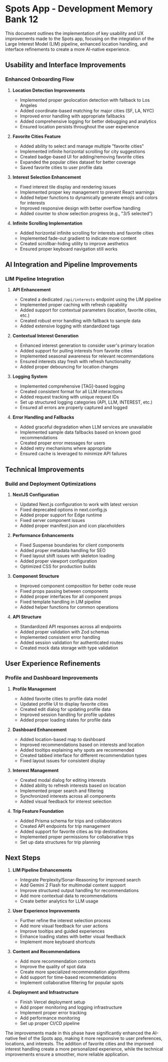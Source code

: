 # Spots App - Development Memory Bank 12

This document outlines the implementation of key usability and UX improvements made to the Spots app, focusing on the integration of the Large Interest Model (LIM) pipeline, enhanced location handling, and interface refinements to create a more AI-native experience.

## Usability and Interface Improvements

### Enhanced Onboarding Flow

1. **Location Detection Improvements**
   - Implemented proper geolocation detection with fallback to Los Angeles
   - Added coordinate-based matching for major cities (SF, LA, NYC)
   - Improved error handling with appropriate fallbacks
   - Added comprehensive logging for better debugging and analytics
   - Ensured location persists throughout the user experience

2. **Favorite Cities Feature**
   - Added ability to select and manage multiple "favorite cities"
   - Implemented infinite horizontal scrolling for city suggestions
   - Created badge-based UI for adding/removing favorite cities
   - Expanded the popular cities dataset for better coverage
   - Saved favorite cities to user profile data

3. **Interest Selection Enhancement**
   - Fixed interest tile display and rendering issues
   - Implemented proper key management to prevent React warnings
   - Added helper functions to dynamically generate emojis and colors for interests
   - Improved responsive design with better overflow handling
   - Added counter to show selection progress (e.g., "3/5 selected")

4. **Infinite Scrolling Implementation**
   - Added horizontal infinite scrolling for interests and favorite cities
   - Implemented fade-out gradient to indicate more content
   - Created scrollbar-hiding utility to improve aesthetics
   - Ensured proper keyboard navigation still works

## AI Integration and Pipeline Improvements

### LIM Pipeline Integration

1. **API Enhancement**
   - Created a dedicated `/api/interests` endpoint using the LIM pipeline
   - Implemented proper caching with refresh capability
   - Added support for contextual parameters (location, favorite cities, etc.)
   - Created robust error handling with fallback to sample data
   - Added extensive logging with standardized tags

2. **Contextual Interest Generation**
   - Enhanced interest generation to consider user's primary location
   - Added support for pulling interests from favorite cities
   - Implemented seasonal awareness for relevant recommendations
   - Ensured interests stay fresh with refresh functionality
   - Added proper debouncing for location changes

3. **Logging System**
   - Implemented comprehensive [TAG]-based logging
   - Created consistent format for all LLM interactions
   - Added request tracking with unique request IDs
   - Set up structured logging categories (API, LLM, INTEREST, etc.)
   - Ensured all errors are properly captured and logged

4. **Error Handling and Fallbacks**
   - Added graceful degradation when LLM services are unavailable
   - Implemented sample data fallbacks based on known good recommendations
   - Created proper error messages for users
   - Added retry mechanisms where appropriate
   - Ensured cache is leveraged to minimize API failures

## Technical Improvements

### Build and Deployment Optimizations

1. **NextJS Configuration**
   - Updated Next.js configuration to work with latest version
   - Fixed deprecated options in next.config.js
   - Added proper support for Edge runtime
   - Fixed server component issues
   - Added proper manifest.json and icon placeholders

2. **Performance Enhancements**
   - Fixed Suspense boundaries for client components
   - Added proper metadata handling for SEO
   - Fixed layout shift issues with skeleton loading
   - Added proper viewport configuration
   - Optimized CSS for production builds

3. **Component Structure**
   - Improved component composition for better code reuse
   - Fixed props passing between components
   - Added proper interfaces for all component props
   - Fixed template handling in LIM pipeline
   - Added helper functions for common operations

4. **API Structure**
   - Standardized API responses across all endpoints
   - Added proper validation with Zod schemas
   - Implemented consistent error handling
   - Added session validation for authenticated routes
   - Created mock data storage with type validation

## User Experience Refinements

### Profile and Dashboard Improvements

1. **Profile Management**
   - Added favorite cities to profile data model
   - Updated profile UI to display favorite cities
   - Created edit dialog for updating profile data
   - Improved session handling for profile updates
   - Added proper loading states for profile data

2. **Dashboard Enhancement**
   - Added location-based map to dashboard
   - Improved recommendations based on interests and location
   - Added tooltips explaining why spots are recommended
   - Created tabbed interface for different recommendation types
   - Fixed layout issues for consistent display

3. **Interest Management**
   - Created modal dialog for editing interests
   - Added ability to refresh interests based on location
   - Implemented proper search and filtering
   - Synchronized interests across all components
   - Added visual feedback for interest selection

4. **Trip Feature Foundation**
   - Added Prisma schema for trips and collaborators
   - Created API endpoints for trip management
   - Added support for favorite cities as trip destinations
   - Implemented proper permissions for collaborative trips
   - Set up data structures for trip planning

## Next Steps

1. **LIM Pipeline Enhancements**
   - Integrate Perplexity/Sonar-Reasoning for improved search
   - Add Gemini 2 Flash for multimodal content support
   - Improve structured output handling for recommendations
   - Add more contextual data to recommendations
   - Create better analytics for LLM usage

2. **User Experience Improvements**
   - Further refine the interest selection process
   - Add more visual feedback for user actions
   - Improve tooltips and guided experiences
   - Enhance loading states with better visual feedback
   - Implement more keyboard shortcuts

3. **Content and Recommendations**
   - Add more recommendation contexts
   - Improve the quality of spot data
   - Create more specialized recommendation algorithms
   - Add support for time-based recommendations
   - Implement collaborative filtering for popular spots

4. **Deployment and Infrastructure**
   - Finish Vercel deployment setup
   - Add proper monitoring and logging infrastructure
   - Implement proper error tracking
   - Add performance monitoring
   - Set up proper CI/CD pipeline

The improvements made in this phase have significantly enhanced the AI-native feel of the Spots app, making it more responsive to user preferences, locations, and interests. The addition of favorite cities and the improved interest handling create a more personalized experience, while the technical improvements ensure a smoother, more reliable application. 